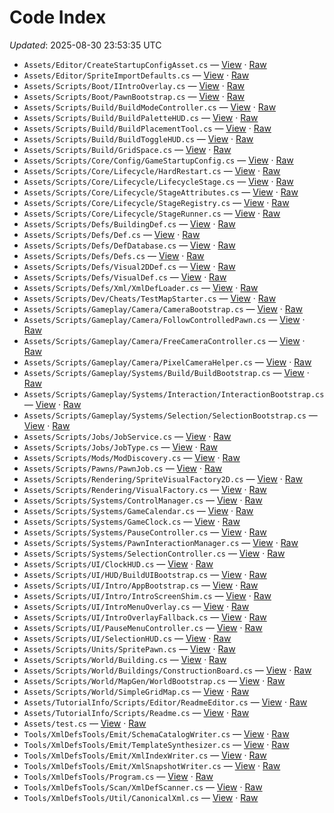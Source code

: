 # Code Index

_Updated_: 2025-08-30 23:53:35 UTC

- `Assets/Editor/CreateStartupConfigAsset.cs` — [View](https://github.com/Natangry/FantasyColony/blob/main/Assets/Editor/CreateStartupConfigAsset.cs) · [Raw](https://raw.githubusercontent.com/Natangry/FantasyColony/main/Assets/Editor/CreateStartupConfigAsset.cs)
- `Assets/Editor/SpriteImportDefaults.cs` — [View](https://github.com/Natangry/FantasyColony/blob/main/Assets/Editor/SpriteImportDefaults.cs) · [Raw](https://raw.githubusercontent.com/Natangry/FantasyColony/main/Assets/Editor/SpriteImportDefaults.cs)
- `Assets/Scripts/Boot/IIntroOverlay.cs` — [View](https://github.com/Natangry/FantasyColony/blob/main/Assets/Scripts/Boot/IIntroOverlay.cs) · [Raw](https://raw.githubusercontent.com/Natangry/FantasyColony/main/Assets/Scripts/Boot/IIntroOverlay.cs)
- `Assets/Scripts/Boot/PawnBootstrap.cs` — [View](https://github.com/Natangry/FantasyColony/blob/main/Assets/Scripts/Boot/PawnBootstrap.cs) · [Raw](https://raw.githubusercontent.com/Natangry/FantasyColony/main/Assets/Scripts/Boot/PawnBootstrap.cs)
- `Assets/Scripts/Build/BuildModeController.cs` — [View](https://github.com/Natangry/FantasyColony/blob/main/Assets/Scripts/Build/BuildModeController.cs) · [Raw](https://raw.githubusercontent.com/Natangry/FantasyColony/main/Assets/Scripts/Build/BuildModeController.cs)
- `Assets/Scripts/Build/BuildPaletteHUD.cs` — [View](https://github.com/Natangry/FantasyColony/blob/main/Assets/Scripts/Build/BuildPaletteHUD.cs) · [Raw](https://raw.githubusercontent.com/Natangry/FantasyColony/main/Assets/Scripts/Build/BuildPaletteHUD.cs)
- `Assets/Scripts/Build/BuildPlacementTool.cs` — [View](https://github.com/Natangry/FantasyColony/blob/main/Assets/Scripts/Build/BuildPlacementTool.cs) · [Raw](https://raw.githubusercontent.com/Natangry/FantasyColony/main/Assets/Scripts/Build/BuildPlacementTool.cs)
- `Assets/Scripts/Build/BuildToggleHUD.cs` — [View](https://github.com/Natangry/FantasyColony/blob/main/Assets/Scripts/Build/BuildToggleHUD.cs) · [Raw](https://raw.githubusercontent.com/Natangry/FantasyColony/main/Assets/Scripts/Build/BuildToggleHUD.cs)
- `Assets/Scripts/Build/GridSpace.cs` — [View](https://github.com/Natangry/FantasyColony/blob/main/Assets/Scripts/Build/GridSpace.cs) · [Raw](https://raw.githubusercontent.com/Natangry/FantasyColony/main/Assets/Scripts/Build/GridSpace.cs)
- `Assets/Scripts/Core/Config/GameStartupConfig.cs` — [View](https://github.com/Natangry/FantasyColony/blob/main/Assets/Scripts/Core/Config/GameStartupConfig.cs) · [Raw](https://raw.githubusercontent.com/Natangry/FantasyColony/main/Assets/Scripts/Core/Config/GameStartupConfig.cs)
- `Assets/Scripts/Core/Lifecycle/HardRestart.cs` — [View](https://github.com/Natangry/FantasyColony/blob/main/Assets/Scripts/Core/Lifecycle/HardRestart.cs) · [Raw](https://raw.githubusercontent.com/Natangry/FantasyColony/main/Assets/Scripts/Core/Lifecycle/HardRestart.cs)
- `Assets/Scripts/Core/Lifecycle/LifecycleStage.cs` — [View](https://github.com/Natangry/FantasyColony/blob/main/Assets/Scripts/Core/Lifecycle/LifecycleStage.cs) · [Raw](https://raw.githubusercontent.com/Natangry/FantasyColony/main/Assets/Scripts/Core/Lifecycle/LifecycleStage.cs)
- `Assets/Scripts/Core/Lifecycle/StageAttributes.cs` — [View](https://github.com/Natangry/FantasyColony/blob/main/Assets/Scripts/Core/Lifecycle/StageAttributes.cs) · [Raw](https://raw.githubusercontent.com/Natangry/FantasyColony/main/Assets/Scripts/Core/Lifecycle/StageAttributes.cs)
- `Assets/Scripts/Core/Lifecycle/StageRegistry.cs` — [View](https://github.com/Natangry/FantasyColony/blob/main/Assets/Scripts/Core/Lifecycle/StageRegistry.cs) · [Raw](https://raw.githubusercontent.com/Natangry/FantasyColony/main/Assets/Scripts/Core/Lifecycle/StageRegistry.cs)
- `Assets/Scripts/Core/Lifecycle/StageRunner.cs` — [View](https://github.com/Natangry/FantasyColony/blob/main/Assets/Scripts/Core/Lifecycle/StageRunner.cs) · [Raw](https://raw.githubusercontent.com/Natangry/FantasyColony/main/Assets/Scripts/Core/Lifecycle/StageRunner.cs)
- `Assets/Scripts/Defs/BuildingDef.cs` — [View](https://github.com/Natangry/FantasyColony/blob/main/Assets/Scripts/Defs/BuildingDef.cs) · [Raw](https://raw.githubusercontent.com/Natangry/FantasyColony/main/Assets/Scripts/Defs/BuildingDef.cs)
- `Assets/Scripts/Defs/Def.cs` — [View](https://github.com/Natangry/FantasyColony/blob/main/Assets/Scripts/Defs/Def.cs) · [Raw](https://raw.githubusercontent.com/Natangry/FantasyColony/main/Assets/Scripts/Defs/Def.cs)
- `Assets/Scripts/Defs/DefDatabase.cs` — [View](https://github.com/Natangry/FantasyColony/blob/main/Assets/Scripts/Defs/DefDatabase.cs) · [Raw](https://raw.githubusercontent.com/Natangry/FantasyColony/main/Assets/Scripts/Defs/DefDatabase.cs)
- `Assets/Scripts/Defs/Defs.cs` — [View](https://github.com/Natangry/FantasyColony/blob/main/Assets/Scripts/Defs/Defs.cs) · [Raw](https://raw.githubusercontent.com/Natangry/FantasyColony/main/Assets/Scripts/Defs/Defs.cs)
- `Assets/Scripts/Defs/Visual2DDef.cs` — [View](https://github.com/Natangry/FantasyColony/blob/main/Assets/Scripts/Defs/Visual2DDef.cs) · [Raw](https://raw.githubusercontent.com/Natangry/FantasyColony/main/Assets/Scripts/Defs/Visual2DDef.cs)
- `Assets/Scripts/Defs/VisualDef.cs` — [View](https://github.com/Natangry/FantasyColony/blob/main/Assets/Scripts/Defs/VisualDef.cs) · [Raw](https://raw.githubusercontent.com/Natangry/FantasyColony/main/Assets/Scripts/Defs/VisualDef.cs)
- `Assets/Scripts/Defs/Xml/XmlDefLoader.cs` — [View](https://github.com/Natangry/FantasyColony/blob/main/Assets/Scripts/Defs/Xml/XmlDefLoader.cs) · [Raw](https://raw.githubusercontent.com/Natangry/FantasyColony/main/Assets/Scripts/Defs/Xml/XmlDefLoader.cs)
- `Assets/Scripts/Dev/Cheats/TestMapStarter.cs` — [View](https://github.com/Natangry/FantasyColony/blob/main/Assets/Scripts/Dev/Cheats/TestMapStarter.cs) · [Raw](https://raw.githubusercontent.com/Natangry/FantasyColony/main/Assets/Scripts/Dev/Cheats/TestMapStarter.cs)
- `Assets/Scripts/Gameplay/Camera/CameraBootstrap.cs` — [View](https://github.com/Natangry/FantasyColony/blob/main/Assets/Scripts/Gameplay/Camera/CameraBootstrap.cs) · [Raw](https://raw.githubusercontent.com/Natangry/FantasyColony/main/Assets/Scripts/Gameplay/Camera/CameraBootstrap.cs)
- `Assets/Scripts/Gameplay/Camera/FollowControlledPawn.cs` — [View](https://github.com/Natangry/FantasyColony/blob/main/Assets/Scripts/Gameplay/Camera/FollowControlledPawn.cs) · [Raw](https://raw.githubusercontent.com/Natangry/FantasyColony/main/Assets/Scripts/Gameplay/Camera/FollowControlledPawn.cs)
- `Assets/Scripts/Gameplay/Camera/FreeCameraController.cs` — [View](https://github.com/Natangry/FantasyColony/blob/main/Assets/Scripts/Gameplay/Camera/FreeCameraController.cs) · [Raw](https://raw.githubusercontent.com/Natangry/FantasyColony/main/Assets/Scripts/Gameplay/Camera/FreeCameraController.cs)
- `Assets/Scripts/Gameplay/Camera/PixelCameraHelper.cs` — [View](https://github.com/Natangry/FantasyColony/blob/main/Assets/Scripts/Gameplay/Camera/PixelCameraHelper.cs) · [Raw](https://raw.githubusercontent.com/Natangry/FantasyColony/main/Assets/Scripts/Gameplay/Camera/PixelCameraHelper.cs)
- `Assets/Scripts/Gameplay/Systems/Build/BuildBootstrap.cs` — [View](https://github.com/Natangry/FantasyColony/blob/main/Assets/Scripts/Gameplay/Systems/Build/BuildBootstrap.cs) · [Raw](https://raw.githubusercontent.com/Natangry/FantasyColony/main/Assets/Scripts/Gameplay/Systems/Build/BuildBootstrap.cs)
- `Assets/Scripts/Gameplay/Systems/Interaction/InteractionBootstrap.cs` — [View](https://github.com/Natangry/FantasyColony/blob/main/Assets/Scripts/Gameplay/Systems/Interaction/InteractionBootstrap.cs) · [Raw](https://raw.githubusercontent.com/Natangry/FantasyColony/main/Assets/Scripts/Gameplay/Systems/Interaction/InteractionBootstrap.cs)
- `Assets/Scripts/Gameplay/Systems/Selection/SelectionBootstrap.cs` — [View](https://github.com/Natangry/FantasyColony/blob/main/Assets/Scripts/Gameplay/Systems/Selection/SelectionBootstrap.cs) · [Raw](https://raw.githubusercontent.com/Natangry/FantasyColony/main/Assets/Scripts/Gameplay/Systems/Selection/SelectionBootstrap.cs)
- `Assets/Scripts/Jobs/JobService.cs` — [View](https://github.com/Natangry/FantasyColony/blob/main/Assets/Scripts/Jobs/JobService.cs) · [Raw](https://raw.githubusercontent.com/Natangry/FantasyColony/main/Assets/Scripts/Jobs/JobService.cs)
- `Assets/Scripts/Jobs/JobType.cs` — [View](https://github.com/Natangry/FantasyColony/blob/main/Assets/Scripts/Jobs/JobType.cs) · [Raw](https://raw.githubusercontent.com/Natangry/FantasyColony/main/Assets/Scripts/Jobs/JobType.cs)
- `Assets/Scripts/Mods/ModDiscovery.cs` — [View](https://github.com/Natangry/FantasyColony/blob/main/Assets/Scripts/Mods/ModDiscovery.cs) · [Raw](https://raw.githubusercontent.com/Natangry/FantasyColony/main/Assets/Scripts/Mods/ModDiscovery.cs)
- `Assets/Scripts/Pawns/PawnJob.cs` — [View](https://github.com/Natangry/FantasyColony/blob/main/Assets/Scripts/Pawns/PawnJob.cs) · [Raw](https://raw.githubusercontent.com/Natangry/FantasyColony/main/Assets/Scripts/Pawns/PawnJob.cs)
- `Assets/Scripts/Rendering/SpriteVisualFactory2D.cs` — [View](https://github.com/Natangry/FantasyColony/blob/main/Assets/Scripts/Rendering/SpriteVisualFactory2D.cs) · [Raw](https://raw.githubusercontent.com/Natangry/FantasyColony/main/Assets/Scripts/Rendering/SpriteVisualFactory2D.cs)
- `Assets/Scripts/Rendering/VisualFactory.cs` — [View](https://github.com/Natangry/FantasyColony/blob/main/Assets/Scripts/Rendering/VisualFactory.cs) · [Raw](https://raw.githubusercontent.com/Natangry/FantasyColony/main/Assets/Scripts/Rendering/VisualFactory.cs)
- `Assets/Scripts/Systems/ControlManager.cs` — [View](https://github.com/Natangry/FantasyColony/blob/main/Assets/Scripts/Systems/ControlManager.cs) · [Raw](https://raw.githubusercontent.com/Natangry/FantasyColony/main/Assets/Scripts/Systems/ControlManager.cs)
- `Assets/Scripts/Systems/GameCalendar.cs` — [View](https://github.com/Natangry/FantasyColony/blob/main/Assets/Scripts/Systems/GameCalendar.cs) · [Raw](https://raw.githubusercontent.com/Natangry/FantasyColony/main/Assets/Scripts/Systems/GameCalendar.cs)
- `Assets/Scripts/Systems/GameClock.cs` — [View](https://github.com/Natangry/FantasyColony/blob/main/Assets/Scripts/Systems/GameClock.cs) · [Raw](https://raw.githubusercontent.com/Natangry/FantasyColony/main/Assets/Scripts/Systems/GameClock.cs)
- `Assets/Scripts/Systems/PauseController.cs` — [View](https://github.com/Natangry/FantasyColony/blob/main/Assets/Scripts/Systems/PauseController.cs) · [Raw](https://raw.githubusercontent.com/Natangry/FantasyColony/main/Assets/Scripts/Systems/PauseController.cs)
- `Assets/Scripts/Systems/PawnInteractionManager.cs` — [View](https://github.com/Natangry/FantasyColony/blob/main/Assets/Scripts/Systems/PawnInteractionManager.cs) · [Raw](https://raw.githubusercontent.com/Natangry/FantasyColony/main/Assets/Scripts/Systems/PawnInteractionManager.cs)
- `Assets/Scripts/Systems/SelectionController.cs` — [View](https://github.com/Natangry/FantasyColony/blob/main/Assets/Scripts/Systems/SelectionController.cs) · [Raw](https://raw.githubusercontent.com/Natangry/FantasyColony/main/Assets/Scripts/Systems/SelectionController.cs)
- `Assets/Scripts/UI/ClockHUD.cs` — [View](https://github.com/Natangry/FantasyColony/blob/main/Assets/Scripts/UI/ClockHUD.cs) · [Raw](https://raw.githubusercontent.com/Natangry/FantasyColony/main/Assets/Scripts/UI/ClockHUD.cs)
- `Assets/Scripts/UI/HUD/BuildUIBootstrap.cs` — [View](https://github.com/Natangry/FantasyColony/blob/main/Assets/Scripts/UI/HUD/BuildUIBootstrap.cs) · [Raw](https://raw.githubusercontent.com/Natangry/FantasyColony/main/Assets/Scripts/UI/HUD/BuildUIBootstrap.cs)
- `Assets/Scripts/UI/Intro/AppBootstrap.cs` — [View](https://github.com/Natangry/FantasyColony/blob/main/Assets/Scripts/UI/Intro/AppBootstrap.cs) · [Raw](https://raw.githubusercontent.com/Natangry/FantasyColony/main/Assets/Scripts/UI/Intro/AppBootstrap.cs)
- `Assets/Scripts/UI/Intro/IntroScreenShim.cs` — [View](https://github.com/Natangry/FantasyColony/blob/main/Assets/Scripts/UI/Intro/IntroScreenShim.cs) · [Raw](https://raw.githubusercontent.com/Natangry/FantasyColony/main/Assets/Scripts/UI/Intro/IntroScreenShim.cs)
- `Assets/Scripts/UI/IntroMenuOverlay.cs` — [View](https://github.com/Natangry/FantasyColony/blob/main/Assets/Scripts/UI/IntroMenuOverlay.cs) · [Raw](https://raw.githubusercontent.com/Natangry/FantasyColony/main/Assets/Scripts/UI/IntroMenuOverlay.cs)
- `Assets/Scripts/UI/IntroOverlayFallback.cs` — [View](https://github.com/Natangry/FantasyColony/blob/main/Assets/Scripts/UI/IntroOverlayFallback.cs) · [Raw](https://raw.githubusercontent.com/Natangry/FantasyColony/main/Assets/Scripts/UI/IntroOverlayFallback.cs)
- `Assets/Scripts/UI/PauseMenuController.cs` — [View](https://github.com/Natangry/FantasyColony/blob/main/Assets/Scripts/UI/PauseMenuController.cs) · [Raw](https://raw.githubusercontent.com/Natangry/FantasyColony/main/Assets/Scripts/UI/PauseMenuController.cs)
- `Assets/Scripts/UI/SelectionHUD.cs` — [View](https://github.com/Natangry/FantasyColony/blob/main/Assets/Scripts/UI/SelectionHUD.cs) · [Raw](https://raw.githubusercontent.com/Natangry/FantasyColony/main/Assets/Scripts/UI/SelectionHUD.cs)
- `Assets/Scripts/Units/SpritePawn.cs` — [View](https://github.com/Natangry/FantasyColony/blob/main/Assets/Scripts/Units/SpritePawn.cs) · [Raw](https://raw.githubusercontent.com/Natangry/FantasyColony/main/Assets/Scripts/Units/SpritePawn.cs)
- `Assets/Scripts/World/Building.cs` — [View](https://github.com/Natangry/FantasyColony/blob/main/Assets/Scripts/World/Building.cs) · [Raw](https://raw.githubusercontent.com/Natangry/FantasyColony/main/Assets/Scripts/World/Building.cs)
- `Assets/Scripts/World/Buildings/ConstructionBoard.cs` — [View](https://github.com/Natangry/FantasyColony/blob/main/Assets/Scripts/World/Buildings/ConstructionBoard.cs) · [Raw](https://raw.githubusercontent.com/Natangry/FantasyColony/main/Assets/Scripts/World/Buildings/ConstructionBoard.cs)
- `Assets/Scripts/World/MapGen/WorldBootstrap.cs` — [View](https://github.com/Natangry/FantasyColony/blob/main/Assets/Scripts/World/MapGen/WorldBootstrap.cs) · [Raw](https://raw.githubusercontent.com/Natangry/FantasyColony/main/Assets/Scripts/World/MapGen/WorldBootstrap.cs)
- `Assets/Scripts/World/SimpleGridMap.cs` — [View](https://github.com/Natangry/FantasyColony/blob/main/Assets/Scripts/World/SimpleGridMap.cs) · [Raw](https://raw.githubusercontent.com/Natangry/FantasyColony/main/Assets/Scripts/World/SimpleGridMap.cs)
- `Assets/TutorialInfo/Scripts/Editor/ReadmeEditor.cs` — [View](https://github.com/Natangry/FantasyColony/blob/main/Assets/TutorialInfo/Scripts/Editor/ReadmeEditor.cs) · [Raw](https://raw.githubusercontent.com/Natangry/FantasyColony/main/Assets/TutorialInfo/Scripts/Editor/ReadmeEditor.cs)
- `Assets/TutorialInfo/Scripts/Readme.cs` — [View](https://github.com/Natangry/FantasyColony/blob/main/Assets/TutorialInfo/Scripts/Readme.cs) · [Raw](https://raw.githubusercontent.com/Natangry/FantasyColony/main/Assets/TutorialInfo/Scripts/Readme.cs)
- `Assets/test.cs` — [View](https://github.com/Natangry/FantasyColony/blob/main/Assets/test.cs) · [Raw](https://raw.githubusercontent.com/Natangry/FantasyColony/main/Assets/test.cs)
- `Tools/XmlDefsTools/Emit/SchemaCatalogWriter.cs` — [View](https://github.com/Natangry/FantasyColony/blob/main/Tools/XmlDefsTools/Emit/SchemaCatalogWriter.cs) · [Raw](https://raw.githubusercontent.com/Natangry/FantasyColony/main/Tools/XmlDefsTools/Emit/SchemaCatalogWriter.cs)
- `Tools/XmlDefsTools/Emit/TemplateSynthesizer.cs` — [View](https://github.com/Natangry/FantasyColony/blob/main/Tools/XmlDefsTools/Emit/TemplateSynthesizer.cs) · [Raw](https://raw.githubusercontent.com/Natangry/FantasyColony/main/Tools/XmlDefsTools/Emit/TemplateSynthesizer.cs)
- `Tools/XmlDefsTools/Emit/XmlIndexWriter.cs` — [View](https://github.com/Natangry/FantasyColony/blob/main/Tools/XmlDefsTools/Emit/XmlIndexWriter.cs) · [Raw](https://raw.githubusercontent.com/Natangry/FantasyColony/main/Tools/XmlDefsTools/Emit/XmlIndexWriter.cs)
- `Tools/XmlDefsTools/Emit/XmlSnapshotWriter.cs` — [View](https://github.com/Natangry/FantasyColony/blob/main/Tools/XmlDefsTools/Emit/XmlSnapshotWriter.cs) · [Raw](https://raw.githubusercontent.com/Natangry/FantasyColony/main/Tools/XmlDefsTools/Emit/XmlSnapshotWriter.cs)
- `Tools/XmlDefsTools/Program.cs` — [View](https://github.com/Natangry/FantasyColony/blob/main/Tools/XmlDefsTools/Program.cs) · [Raw](https://raw.githubusercontent.com/Natangry/FantasyColony/main/Tools/XmlDefsTools/Program.cs)
- `Tools/XmlDefsTools/Scan/XmlDefScanner.cs` — [View](https://github.com/Natangry/FantasyColony/blob/main/Tools/XmlDefsTools/Scan/XmlDefScanner.cs) · [Raw](https://raw.githubusercontent.com/Natangry/FantasyColony/main/Tools/XmlDefsTools/Scan/XmlDefScanner.cs)
- `Tools/XmlDefsTools/Util/CanonicalXml.cs` — [View](https://github.com/Natangry/FantasyColony/blob/main/Tools/XmlDefsTools/Util/CanonicalXml.cs) · [Raw](https://raw.githubusercontent.com/Natangry/FantasyColony/main/Tools/XmlDefsTools/Util/CanonicalXml.cs)
